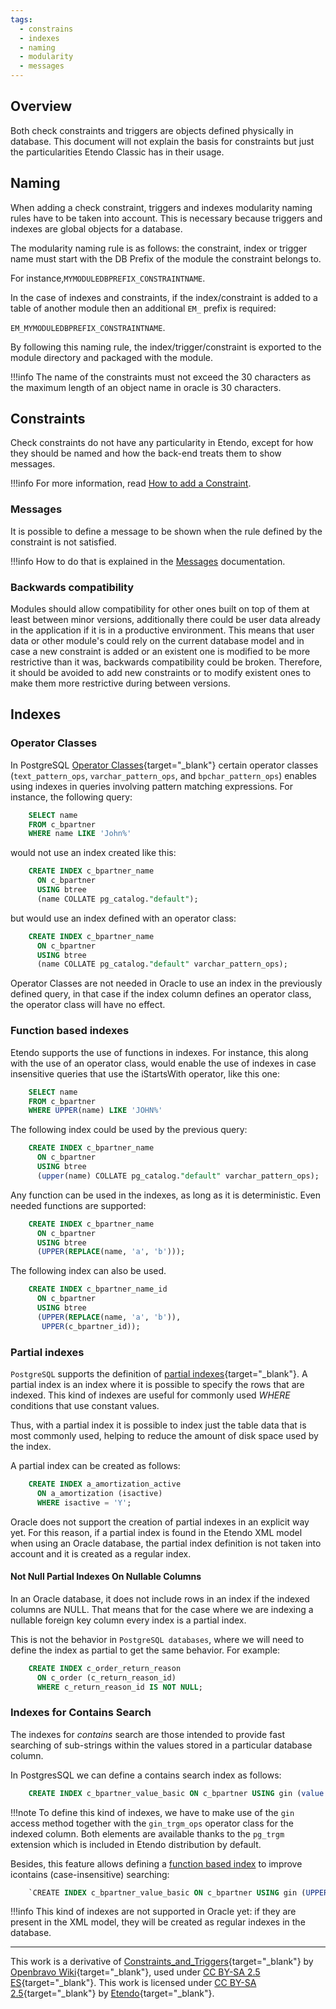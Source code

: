 ```yaml
---
tags: 
  - constrains
  - indexes
  - naming
  - modularity
  - messages
---
```



## Overview

Both check constraints and triggers are objects defined physically in database. This document will not explain the basis for constraints but just the particularities Etendo Classic has in their usage.

##  Naming

When adding a check constraint, triggers and indexes modularity naming rules have to be taken into account. This is necessary because triggers and indexes are global objects for a database. 

The modularity naming rule is as follows: 
the constraint, index or trigger name must start with the DB Prefix of the module the constraint belongs to. 

For instance,`MYMODULEDBPREFIX_CONSTRAINTNAME`.

In the case of indexes and constraints, if the index/constraint is added to a
table of another module then an additional `EM_` prefix is required:

`EM_MYMODULEDBPREFIX_CONSTRAINTNAME`.

By following this naming rule, the index/trigger/constraint is exported to the
module directory and packaged with the module.

!!!info
    The name of the constraints must not exceed the 30 characters as the maximum length of an object name in oracle is 30 characters.  

##  Constraints

Check constraints do not have any particularity in Etendo, except for how they should be named and how the back-end treats them to show messages.

!!!info
    For more information, read [How to add a Constraint](../how-to-guides/How_to_add_a_Constraint.md).

###  Messages

It is possible to define a message to be shown when the rule defined by the constraint is not satisfied. 

!!!info
    How to do that is explained in the [Messages](Messages.md#checks) documentation.

###  Backwards compatibility

Modules should allow compatibility for other ones built on top of them at least between minor versions, additionally there could be user data already in the application if it is in a productive environment. 
This means that user data or other module's could rely on the current database model and in case a new constraint is added or an existent one is modified to be more restrictive
than it was, backwards compatibility could be broken. Therefore, it should be avoided to add new constraints or to modify existent ones to make them more restrictive during between versions.

##  Indexes

###  Operator Classes

  
In PostgreSQL [Operator Classes](https://www.postgresql.org/docs/9.3/indexes-opclass.html){target="\_blank"} certain operator classes (`text_pattern_ops`,
`varchar_pattern_ops`, and `bpchar_pattern_ops`) enables using indexes in queries
involving pattern matching expressions. For instance, the following query:

    
```sql   
    SELECT name
    FROM c_bpartner
    WHERE name LIKE 'John%'
```
would not use an index created like this:

    
```sql   
    CREATE INDEX c_bpartner_name
      ON c_bpartner
      USING btree
      (name COLLATE pg_catalog."default");
```

but would use an index defined with an operator class:

    
```sql 
    CREATE INDEX c_bpartner_name
      ON c_bpartner
      USING btree
      (name COLLATE pg_catalog."default" varchar_pattern_ops);
```

Operator Classes are not needed in Oracle to use an index in the previously defined query, in that case if the index column defines an operator class, the operator class will have no effect.

###  Function based indexes

  
Etendo  supports the use of functions in indexes. For instance, this along with the use of an operator class, would enable the use of indexes in case insensitive queries that use the iStartsWith operator, like this one:

    
```sql
    SELECT name
    FROM c_bpartner
    WHERE UPPER(name) LIKE 'JOHN%'
```

The following index could be used by the previous query:

    
```sql
    CREATE INDEX c_bpartner_name
      ON c_bpartner
      USING btree
      (upper(name) COLLATE pg_catalog."default" varchar_pattern_ops);
```

Any function can be used in the indexes, as long as it is deterministic. Even
needed functions are supported:

    
```sql 
    CREATE INDEX c_bpartner_name
      ON c_bpartner
      USING btree
      (UPPER(REPLACE(name, 'a', 'b')));
```
The following index can also be used.

    
```sql
    CREATE INDEX c_bpartner_name_id
      ON c_bpartner
      USING btree
      (UPPER(REPLACE(name, 'a', 'b')),
       UPPER(c_bpartner_id));
```


  
###  Partial indexes
  
`PostgreSQL` supports the definition of [partial indexes](https://www.postgresql.org/docs/9.3/indexes-partial.html){target="\_blank"}. A partial index is an index where it is possible to specify the rows that are indexed. This kind of indexes are useful for commonly used _WHERE_ conditions that use constant values.

Thus, with a partial index it is possible to index just the table data that is most commonly used, helping to reduce the amount of disk space used by the index.

A partial index can be created as follows:

    
```sql
    CREATE INDEX a_amortization_active 
      ON a_amortization (isactive)
      WHERE isactive = 'Y';
```

Oracle does not support the creation of partial indexes in an explicit way yet. For this reason, if a partial index is found in the Etendo XML model when using an Oracle database, the partial index definition is not taken into account and it is created as a regular index.
  
####  Not Null Partial Indexes On Nullable Columns

In an Oracle database, it does not include rows in an index if the indexed columns are NULL. That means that for the case where we are indexing a nullable foreign key column every index is a partial index.

This is not the behavior in `PostgreSQL databases`, where we will need to define the index as partial to get the same behavior. For example:

    
```sql 
    CREATE INDEX c_order_return_reason 
      ON c_order (c_return_reason_id)
      WHERE c_return_reason_id IS NOT NULL;
```

###  Indexes for Contains Search

  
The indexes for *contains* search are those intended to provide fast searching of sub-strings within the values stored in a particular database column.

In PostgresSQL we can define a contains search index as follows:

    
```sql
    CREATE INDEX c_bpartner_value_basic ON c_bpartner USING gin (value gin_trgm_ops);
```

!!!note
    To define this kind of indexes, we have to make use of the ` gin `
    access method together with the ` gin_trgm_ops ` operator class for
    the indexed column. Both elements are available thanks to the ` pg_trgm `
    extension which is included in Etendo distribution by default.

Besides, this feature allows defining a [function based index](#function-based-indexes) to improve icontains (case-insensitive) searching:

    
```sql
    `CREATE INDEX c_bpartner_value_basic ON c_bpartner USING gin (UPPER(value) gin_trgm_ops);`
```

!!!info
    This kind of indexes are not supported in Oracle yet: if they are present in the XML model, they will be created as regular indexes in the database.

---

This work is a derivative of [Constraints_and_Triggers](http://wiki.openbravo.com/wiki/Constraints_and_Triggers){target="\_blank"} by [Openbravo Wiki](http://wiki.openbravo.com/wiki/Welcome_to_Openbravo){target="\_blank"}, used under [CC BY-SA 2.5 ES](https://creativecommons.org/licenses/by-sa/2.5/es/){target="\_blank"}. This work is licensed under [CC BY-SA 2.5](https://creativecommons.org/licenses/by-sa/2.5/){target="\_blank"} by [Etendo](https://etendo.software){target="\_blank"}. 